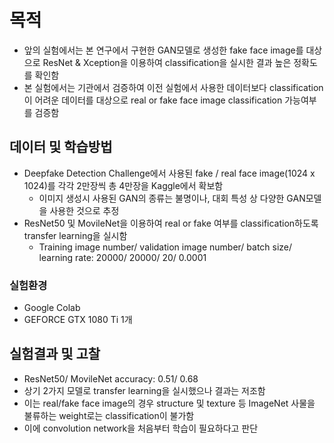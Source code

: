 # 목적
- 앞의 실험에서는 본 연구에서 구현한 GAN모델로 생성한 fake face image를 대상으로 ResNet & Xception을 이용하여 classification을 실시한 결과 높은 정확도를 확인함
- 본 실험에서는 기관에서 검증하여 이전 실험에서 사용한 데이터보다 classification이 어려운 데이터를 대상으로 real or fake face image classification 가능여부를 검증함

## 데이터 및 학습방법
- Deepfake Detection Challenge에서 사용된 fake / real face image(1024 x 1024)를 각각 2만장씩 총 4만장을 Kaggle에서 확보함
  * 이미지 생성시 사용된 GAN의 종류는 불명이나, 대회 특성 상 다양한 GAN모델을 사용한 것으로 추정
- ResNet50 및 MovileNet을 이용하여 real or fake 여부를 classification하도록 transfer learning을 실시함
  * Training image number/ validation image number/ batch size/ learning rate: 20000/ 20000/ 20/ 0.0001

### 실험환경
- Google Colab
- GEFORCE GTX 1080 Ti 1개

## 실험결과 및 고찰
- ResNet50/ MovileNet accuracy: 0.51/ 0.68
- 상기 2가지 모델로 transfer learning을 실시했으나 결과는 저조함
- 이는 real/fake face image의 경우 structure 및 texture 등 ImageNet 사물을 불류하는 weight로는 classification이 불가함
- 이에 convolution network을 처음부터 학습이 필요하다고 판단
